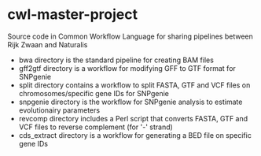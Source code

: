 # cwl-master-project
Source code in Common Workflow Language for sharing pipelines between Rijk Zwaan and Naturalis

- bwa directory is the standard pipeline for creating BAM files
- gff2gtf directory is a workflow for modifying GFF to GTF format for SNPgenie
- split directory contains a workflow to split FASTA, GTF and VCF files on chromosomes/specific gene IDs for SNPgenie
- snpgenie directory is the workflow for SNPgenie analysis to estimate evolutionairy parameters
- revcomp directory includes a Perl script that converts FASTA, GTF and VCF files to reverse complement (for '-' strand)
- cds_extract directory is a workflow for generating a BED file on specific gene IDs

